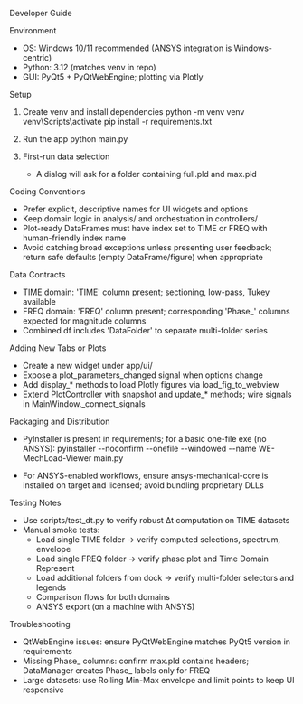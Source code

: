 Developer Guide

Environment

- OS: Windows 10/11 recommended (ANSYS integration is Windows-centric)
- Python: 3.12 (matches venv in repo)
- GUI: PyQt5 + PyQtWebEngine; plotting via Plotly

Setup

1. Create venv and install dependencies
   python -m venv venv
   venv\Scripts\activate
   pip install -r requirements.txt

2. Run the app
   python main.py

3. First-run data selection
   - A dialog will ask for a folder containing full.pld and max.pld

Coding Conventions

- Prefer explicit, descriptive names for UI widgets and options
- Keep domain logic in analysis/ and orchestration in controllers/
- Plot-ready DataFrames must have index set to TIME or FREQ with human-friendly index name
- Avoid catching broad exceptions unless presenting user feedback; return safe defaults (empty DataFrame/figure) when appropriate

Data Contracts

- TIME domain: 'TIME' column present; sectioning, low-pass, Tukey available
- FREQ domain: 'FREQ' column present; corresponding 'Phase_' columns expected for magnitude columns
- Combined df includes 'DataFolder' to separate multi-folder series

Adding New Tabs or Plots

- Create a new widget under app/ui/
- Expose a plot_parameters_changed signal when options change
- Add display_* methods to load Plotly figures via load_fig_to_webview
- Extend PlotController with snapshot and update_* methods; wire signals in MainWindow._connect_signals

Packaging and Distribution

- PyInstaller is present in requirements; for a basic one-file exe (no ANSYS):
  pyinstaller --noconfirm --onefile --windowed --name WE-MechLoad-Viewer main.py

- For ANSYS-enabled workflows, ensure ansys-mechanical-core is installed on target and licensed; avoid bundling proprietary DLLs

Testing Notes

- Use scripts/test_dt.py to verify robust Δt computation on TIME datasets
- Manual smoke tests:
  - Load single TIME folder → verify computed selections, spectrum, envelope
  - Load single FREQ folder → verify phase plot and Time Domain Represent
  - Load additional folders from dock → verify multi-folder selectors and legends
  - Comparison flows for both domains
  - ANSYS export (on a machine with ANSYS)

Troubleshooting

- QtWebEngine issues: ensure PyQtWebEngine matches PyQt5 version in requirements
- Missing Phase_ columns: confirm max.pld contains headers; DataManager creates Phase_ labels only for FREQ
- Large datasets: use Rolling Min-Max envelope and limit points to keep UI responsive










